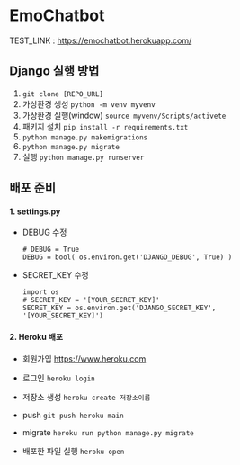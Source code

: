 # EmoChatbot
TEST_LINK : https://emochatbot.herokuapp.com/


## Django 실행 방법
1. ```git clone [REPO_URL] ```
2. 가상환경 생성 ```python -m venv myvenv```
3. 가상환경 실행(window) ```source myvenv/Scripts/activete```
4. 패키지 설치 ```pip install -r requirements.txt```
5. ```python manage.py makemigrations```
6. ```python manage.py migrate```
7. 실행 ```python manage.py runserver```


## 배포 준비
#### 1. settings.py
- DEBUG 수정
  ```
  # DEBUG = True 
  DEBUG = bool( os.environ.get('DJANGO_DEBUG', True) )
  ```

- SECRET_KEY 수정
  ```
  import os 
  # SECRET_KEY = '[YOUR_SECRET_KEY]'
  SECRET_KEY = os.environ.get('DJANGO_SECRET_KEY', '[YOUR_SECRET_KEY]')
  ```


#### 2. Heroku 배포
- 회원가입
  https://www.heroku.com

- 로그인
  ```heroku login```  

- 저장소 생성
  ```heroku create 저장소이름```

- push
  ```git push heroku main```
  
- migrate
  ```heroku run python manage.py migrate```

- 배포한 파일 실행
  ```heroku open```
